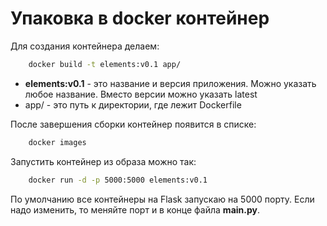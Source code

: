 # Упаковка в docker контейнер

Для создания контейнера делаем:

```bash
    docker build -t elements:v0.1 app/
```

- **elements:v0.1** - это название и версия приложения. Можно указать любое название. Вместо версии можно указать latest 
- app/ - это путь к директории, где лежит Dockerfile

После завершения сборки контейнер появится в списке:

```bash
    docker images
```

Запустить контейнер из образа можно так:

```bash
    docker run -d -p 5000:5000 elements:v0.1
```

По умолчанию все контейнеры на Flask запускаю на 5000 порту. Если надо изменить, то меняйте порт и в конце файла **main.py**.
